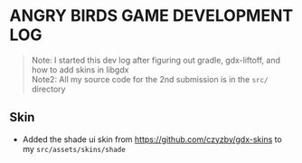 # ANGRY BIRDS GAME DEVELOPMENT LOG

> Note: I started this dev log after figuring out gradle, gdx-liftoff, and how to add skins in libgdx\
> Note2: All my source code for the 2nd submission is in the `src/` directory

## Skin
- Added the shade ui skin from https://github.com/czyzby/gdx-skins to my `src/assets/skins/shade`
